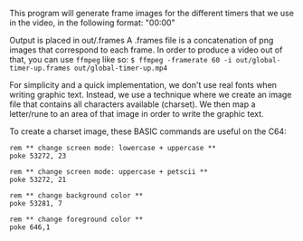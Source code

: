 This program will generate frame images for the different timers that we use in the video, in the following format: "00:00"

Output is placed in out/<timer-name>.frames
A .frames file is a concatenation of png images that correspond to each frame.
In order to produce a video out of that, you can use `ffmpeg` like so:
`$ ffmpeg -framerate 60 -i out/global-timer-up.frames out/global-timer-up.mp4`

For simplicity and a quick implementation, we don't use real fonts when writing graphic text.
Instead, we use a technique where we create an image file that contains all characters available (charset). We then map a letter/rune to an area of that image in order to write the graphic text.

To create a charset image, these BASIC commands are useful on the C64:

```
rem ** change screen mode: lowercase + uppercase **
poke 53272, 23

rem ** change screen mode: uppercase + petscii **
poke 53272, 21

rem ** change background color **
poke 53281, 7

rem ** change foreground color **
poke 646,1
```
